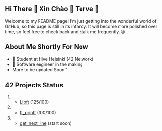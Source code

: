 ## Hi There 👋 Xin Chào 👋 Terve 👋

Welcome to my README page! I’m just getting into the wonderful world of GitHub, so this page is still in its infancy. It will become more polished over time, so feel free to check back and stalk me frequently. 😉

## About Me Shortly For Now

- 🌱 Student at Hive Helsinki (42 Network)
- 👷 Software engineer in the making
- More to be updated Soon™

## 42 Projects Status

1. * [Libft](https://github.com/duyt1713/Libft) (125/100)
2. * [ft_printf](https://github.com/duyt1713/ft_printf) (100/100)
3. * [get_next_line](https://github.com/duyt1713/get_next_line) (start soon)
